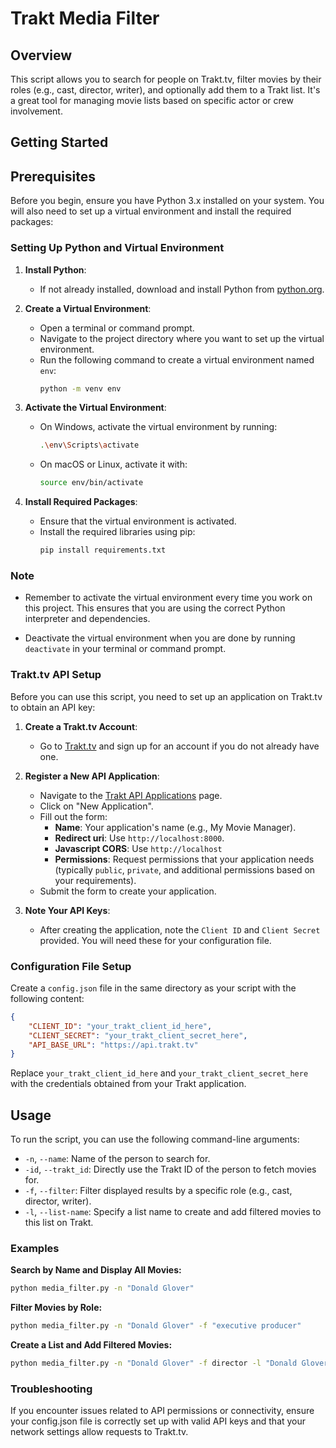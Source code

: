 # Trakt Media Filter

## Overview

This script allows you to search for people on Trakt.tv, filter movies by their roles (e.g., cast, director, writer), and optionally add them to a Trakt list. It's a great tool for managing movie lists based on specific actor or crew involvement.

## Getting Started

## Prerequisites

Before you begin, ensure you have Python 3.x installed on your system. You will also need to set up a virtual environment and install the required packages:

### Setting Up Python and Virtual Environment

1. **Install Python**:
   - If not already installed, download and install Python from [python.org](https://www.python.org/downloads/).

2. **Create a Virtual Environment**:
   - Open a terminal or command prompt.
   - Navigate to the project directory where you want to set up the virtual environment.
   - Run the following command to create a virtual environment named `env`:
     ```bash
     python -m venv env
     ```

3. **Activate the Virtual Environment**:
   - On Windows, activate the virtual environment by running:
     ```bash
     .\env\Scripts\activate
     ```
   - On macOS or Linux, activate it with:
     ```bash
     source env/bin/activate
     ```

4. **Install Required Packages**:
   - Ensure that the virtual environment is activated.
   - Install the required libraries using pip:
     ```bash
     pip install requirements.txt
     ```

### Note

- Remember to activate the virtual environment every time you work on this project. This ensures that you are using the correct Python interpreter and dependencies.

- Deactivate the virtual environment when you are done by running `deactivate` in your terminal or command prompt.


### Trakt.tv API Setup

Before you can use this script, you need to set up an application on Trakt.tv to obtain an API key:

1. **Create a Trakt.tv Account**:
   - Go to [Trakt.tv](https://trakt.tv/) and sign up for an account if you do not already have one.

2. **Register a New API Application**:
   - Navigate to the [Trakt API Applications](https://trakt.tv/oauth/applications) page.
   - Click on "New Application".
   - Fill out the form:
     - **Name**: Your application's name (e.g., My Movie Manager).
     - **Redirect uri**: Use `http://localhost:8000`.
     - **Javascript CORS**: Use `http://localhost`
     - **Permissions**: Request permissions that your application needs (typically `public`, `private`, and additional permissions based on your requirements).
   - Submit the form to create your application.

3. **Note Your API Keys**:
   - After creating the application, note the `Client ID` and `Client Secret` provided. You will need these for your configuration file.

### Configuration File Setup

Create a `config.json` file in the same directory as your script with the following content:

```json
{
    "CLIENT_ID": "your_trakt_client_id_here",
    "CLIENT_SECRET": "your_trakt_client_secret_here",
    "API_BASE_URL": "https://api.trakt.tv"
}
```

Replace `your_trakt_client_id_here` and `your_trakt_client_secret_here` with the credentials obtained from your Trakt application.

## Usage

To run the script, you can use the following command-line arguments:

- `-n`, `--name`: Name of the person to search for.
- `-id`, `--trakt_id`: Directly use the Trakt ID of the person to fetch movies for.
- `-f`, `--filter`: Filter displayed results by a specific role (e.g., cast, director, writer).
- `-l`, `--list-name`: Specify a list name to create and add filtered movies to this list on Trakt.

### Examples

**Search by Name and Display All Movies:**
```bash
python media_filter.py -n "Donald Glover"
```

**Filter Movies by Role:**
```bash
python media_filter.py -n "Donald Glover" -f "executive producer"
```

**Create a List and Add Filtered Movies:**
```bash
python media_filter.py -n "Donald Glover" -f director -l "Donald Glover Directors"
```

### Troubleshooting
If you encounter issues related to API permissions or connectivity, ensure your config.json file is correctly set up with valid API keys and that your network settings allow requests to Trakt.tv.
